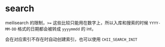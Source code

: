 # search

meilisearch 的限制，`>=` 这些比较只能用在数字上，所以入库和搜索的时候 `YYYY-MM-DD` 格式的日期都会被转成 `yyyymmdd` 的 int，

会在对应索引不存在时自动创建索引，也可以使用 `CHII_SEARCH_INIT`
